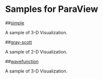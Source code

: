 # Samples for ParaView

##[simple](simple)

A sample of 3-D Visualization.

##[gray-scott](gray-scott)

A sample of 2-D Visualization.

##[wavefunction](wavefunction)

A sample of 3-D Visualization.


